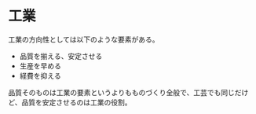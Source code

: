 # 工業

工業の方向性としては以下のような要素がある。

- 品質を揃える、安定させる
- 生産を早める
- 経費を抑える

品質そのものは工業の要素というよりもものづくり全般で、工芸でも同じだけど、品質を安定させるのは工業の役割。
